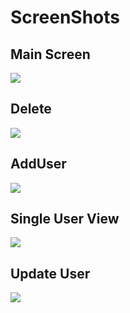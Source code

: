 # ScreenShots

## Main Screen
![](ScreenShots/mainscreen.jpg)

## Delete
![](ScreenShots/delete.jpg)

## AddUser
![](ScreenShots/addUser.jpg)

## Single User View
![](ScreenShots/UserInfo.jpg)

## Update User
![](ScreenShots/UpdateUser.jpg)
